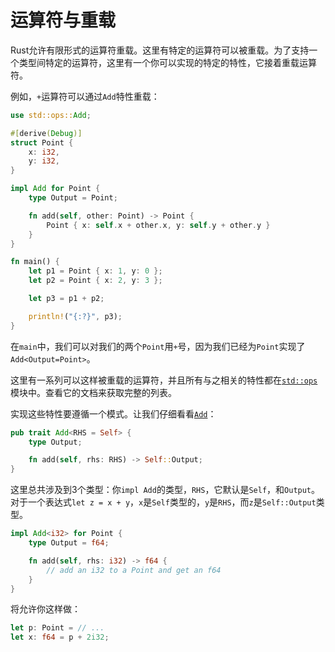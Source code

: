 # 运算符与重载
Rust允许有限形式的运算符重载。这里有特定的运算符可以被重载。为了支持一个类型间特定的运算符，这里有一个你可以实现的特定的特性，它接着重载运算符。

例如，`+`运算符可以通过`Add`特性重载：

```rust
use std::ops::Add;

#[derive(Debug)]
struct Point {
    x: i32,
    y: i32,
}

impl Add for Point {
    type Output = Point;

    fn add(self, other: Point) -> Point {
        Point { x: self.x + other.x, y: self.y + other.y }
    }
}

fn main() {
    let p1 = Point { x: 1, y: 0 };
    let p2 = Point { x: 2, y: 3 };

    let p3 = p1 + p2;

    println!("{:?}", p3);
}
```

在`main`中，我们可以对我们的两个`Point`用`+`号，因为我们已经为`Point`实现了`Add<Output=Point>`。

这里有一系列可以这样被重载的运算符，并且所有与之相关的特性都在[`std::ops`](https://doc.rust-lang.org/stable/std/ops/)模块中。查看它的文档来获取完整的列表。

实现这些特性要遵循一个模式。让我们仔细看看[`Add`](https://doc.rust-lang.org/stable/std/ops/trait.Add.html)：

```rust
pub trait Add<RHS = Self> {
    type Output;

    fn add(self, rhs: RHS) -> Self::Output;
}
```

这里总共涉及到3个类型：你`impl Add`的类型，`RHS`，它默认是`Self`，和`Output`。对于一个表达式`let z = x + y`，`x`是`Self`类型的，`y`是`RHS`，而`z`是`Self::Output`类型。

```rust
impl Add<i32> for Point {
    type Output = f64;

    fn add(self, rhs: i32) -> f64 {
        // add an i32 to a Point and get an f64
    }
}
```

将允许你这样做：

```rust
let p: Point = // ...
let x: f64 = p + 2i32;
```
